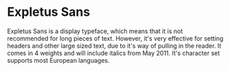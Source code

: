 # Expletus Sans

Expletus Sans is a display typeface, which means that it is not recommended for long pieces of text. However, it's very effective for setting headers and other large sized text, due to it's way of pulling in the reader. It comes in 4 weights and will include italics from May 2011. It's character set supports most European languages.
